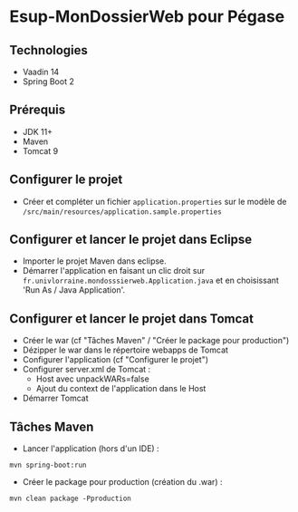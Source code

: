 # Esup-MonDossierWeb pour Pégase


## Technologies
 - Vaadin 14 
 - Spring Boot 2

## Prérequis
- JDK 11+
- Maven
- Tomcat 9

## Configurer le projet
- Créer et compléter un fichier `application.properties` sur le modèle de `/src/main/resources/application.sample.properties`

## Configurer et lancer le projet dans Eclipse
- Importer le projet Maven dans eclipse.
- Démarrer l'application en faisant un clic droit sur `fr.univlorraine.mondosssierweb.Application.java` et en choisissant 'Run As / Java Application'.

## Configurer et lancer le projet dans Tomcat
- Créer le war (cf "Tâches Maven" / "Créer le package pour production")
- Dézipper le war dans le répertoire webapps de Tomcat
- Configurer l'application (cf "Configurer le projet")
- Configurer server.xml de Tomcat : 
  - Host avec unpackWARs=false 
  - Ajout du context de l'application dans le Host
- Démarrer Tomcat

## Tâches Maven
- Lancer l'application (hors d'un IDE) :

```
mvn spring-boot:run
```

- Créer le package pour production (création du .war) :

```
mvn clean package -Pproduction
```



